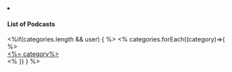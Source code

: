   <li class="category">
    <h4>List of Podcasts</h4>
    <%if(categories.length && user) { %> <% categories.forEach((category)=>{ %>
    <div>
      <a href="/items/category/<%= category%>"> <%= category%> </a>
    </div>
    <% }) } %>
  </li>
